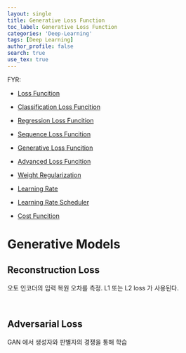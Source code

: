 ```yaml
---
layout: single
title: Generative Loss Function
toc_label: Generative Loss Function
categories: 'Deep-Learning'
tags: [Deep Learning]
author_profile: false
search: true
use_tex: true
---
```



FYR:
- [Loss Funcition]({{site.url}}/deep-learning/loss-function)
- [Classification Loss Funcition]({{site.url}}/deep-learning/classification-loss-function)
- [Regression Loss Funcition]({{site.url}}/deep-learning/classification-loss-function)
- [Sequence Loss Funcition]({{site.url}}/deep-learning/classification-loss-function)
- [Generative Loss Funcition]({{site.url}}/deep-learning/classification-loss-function)
- [Advanced Loss Funcition]({{site.url}}/deep-learning/classification-loss-function)

- [Weight Regularization]({{site.url}}/machine-learning/weight-regularization)
- [Learning Rate]({{site.url}}/machine-learning/learning-rate)
- [Learning Rate Scheduler]({{site.url}}/machine-learning/learning-rate-scheduler)
- [Cost Funcition]({{site.url}}/deep-learning/cost-function)

# Generative Models

## Reconstruction Loss

오토 인코더의 입력 복원 오차를 측정. L1 또는 L2 loss 가 사용된다.

<br>

## Adversarial Loss

GAN 에서 생성자와 판별자의 경쟁을 통해 학습